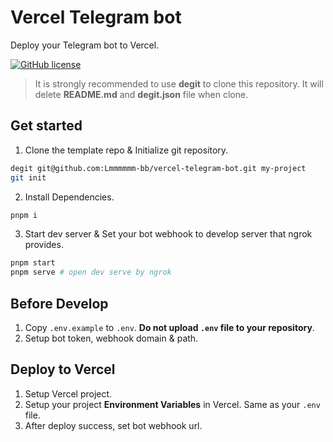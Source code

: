 # Vercel Telegram bot

Deploy your Telegram bot to Vercel.

[![GitHub license](https://img.shields.io/github/license/Lmmmmmm-bb/vercel-telegram-bot)](https://github.com/Lmmmmmm-bb/vercel-telegram-bot/blob/main/LICENSE)

> It is strongly recommended to use **degit** to clone this repository. It will delete **README.md** and **degit.json** file when clone.

## Get started

1. Clone the template repo & Initialize git repository.

```bash
degit git@github.com:Lmmmmmm-bb/vercel-telegram-bot.git my-project
git init
```

2. Install Dependencies.

```bash
pnpm i
```

3. Start dev server & Set your bot webhook to develop server that ngrok provides.
```bash
pnpm start
pnpm serve # open dev serve by ngrok
```

## Before Develop

1. Copy `.env.example` to `.env`. **Do not upload `.env` file to your repository**.
2. Setup bot token, webhook domain & path.

## Deploy to Vercel

1. Setup Vercel project.
2. Setup your project **Environment Variables** in Vercel. Same as your `.env` file.
3. After deploy success, set bot webhook url.
